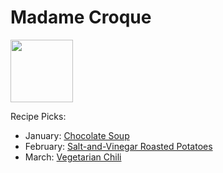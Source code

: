 # Madame Croque

<img src="http://api.adorable.io/avatars/100/mmecroque%40flavor.magazine" height="100" width="100" />

Recipe Picks:

- January: [Chocolate Soup](../recipe/jan/chocolate-soup.md)
- February: [Salt-and-Vinegar Roasted Potatoes](recipe/feb/salt-and-vinegar-roasted-potatoes.md)
- March: [Vegetarian Chili](recipe/feb/vegetarian-chili-mar.md)
